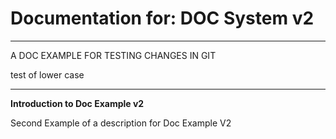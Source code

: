 # Documentation for: DOC System v2

---

A DOC EXAMPLE FOR TESTING CHANGES IN GIT

test of lower case 

---

**Introduction to Doc Example v2**

Second Example of a description for Doc Example V2
